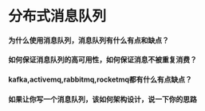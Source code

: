 # 分布式消息队列

#### 为什么使用消息队列，消息队列有什么有点和缺点？
#### 如何保证消息队列的高可用性，如何保证消息不被重复消费？
#### kafka,activemq,rabbitmq,rocketmq都有什么有点缺点？
#### 如果让你写一个消息队列，该如何架构设计，说一下你的思路
